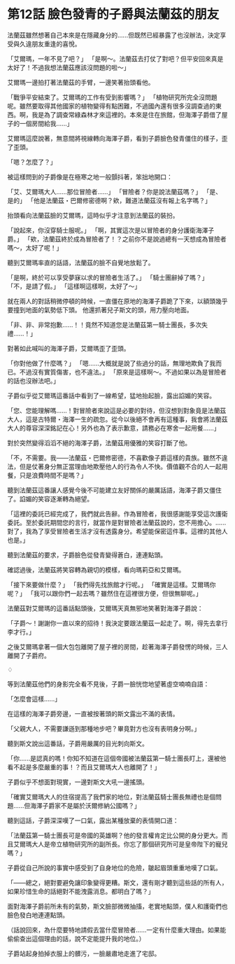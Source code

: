 # 第12話 臉色發青的子爵與法蘭茲的朋友

法蘭茲雖然想著自己本來是在隱藏身分的......但既然已經暴露了也沒辦法，決定享受與久違朋友重逢的喜悅。

「艾爾瑪，一年不見了吧？」
「是啊～。法蘭茲去打仗了對吧？但平安回來真是太好了！不過我想法蘭茲應該沒問題的啦～」

艾爾瑪一邊拍打著法蘭茲的手臂，一邊笑著抬頭看他。

「戰爭平安結束了。艾爾瑪的工作有受到影響嗎？」
「植物研究所完全沒問題呢。雖然要取得其他國家的植物變得有點困難，不過國內還有很多沒調查過的東西。啊，我是為了調查常綠森林才來這裡的。本來是住在旅館，但海澤子爵借了屋子的一個房間給我......」

艾爾瑪這麼說著，無意間將視線轉向海澤子爵，看到子爵臉色發青僵住的樣子，歪了歪頭。

「嗯？怎麼了？」

被這樣問到的子爵像是在極寒之地一般顫抖著，笨拙地開口：

「艾、艾爾瑪大人......那位冒險者......」
「冒險者？你是說法蘭茲嗎？」
「是、是的」
「他是法蘭茲・巴爾修密德啊？欸，難道法蘭茲沒有報上名字嗎？」

抬頭看向法蘭茲臉的艾爾瑪，這時似乎才注意到法蘭茲的裝扮。

「說起來，你沒穿騎士服呢。」
「啊，其實這次是以冒險者的身分護衛海澤子爵。」
「欸，法蘭茲終於成為冒險者了！？之前你不是說過總有一天想成為冒險者嗎～，太好了呢！」

聽到艾爾瑪率直的話語，法蘭茲的臉不自覺地放鬆了。

「是啊，終於可以享受夢寐以求的冒險者生活了。」
「騎士團辭掉了嗎？」
「不，是請了假。」
「這樣啊這樣啊，太好了～」

就在兩人的對話稍微停頓的時候，一直僵在原地的海澤子爵跪了下來，以額頭幾乎要撞到地面的氣勢低下頭。
他還抓著兒子斯文的頭，用力壓向地面。

「非、非、非常抱歉......！！竟然不知道您是法蘭茲第一騎士團長，多次失禮......！」

對著如此喊叫的海澤子爵，艾爾瑪歪了歪頭。

「你對他做了什麼嗎？」
「嗯......大概就是說了些過分的話，無理地欺負了我而已。不過沒有實質傷害，也不違法。」
「原來是這樣啊～。不過如果以為是冒險者的話也沒辦法吧。」

子爵似乎從艾爾瑪這番話中看到了一線希望，猛地抬起臉，露出諂媚的笑容。

「您、您能理解嗎......！對冒險者來說這是必要的對待，但沒想到對象竟是法蘭茲大人，這是古特爾・海澤一生的疏忽。從今以後絕不會再有這種事，我會將法蘭茲大人的尊容深深銘記在心！另外也為了表示歉意，請務必在寒舍一起用餐......」

對於突然變得滔滔不絕的海澤子爵，法蘭茲用優雅的笑容打斷了他。

「不，不需要。我——法蘭茲・巴爾修密德，不喜歡像子爵這樣的貴族。雖然不違法，但是仗著身分無正當理由地欺壓他人的行為令人不快。價值觀不合的人一起用餐，只是浪費時間不是嗎？」

聽到法蘭茲這番讓人感覺今後不可能建立友好關係的嚴厲話語，海澤子爵又僵住了。諂媚的笑容逐漸轉為絕望。

「這裡的委託已經完成了，我們就此告辭。作為冒險者，我很感謝能享受這次護衛委託。至於委託期間您的言行，就當作是對冒險者法蘭茲說的，您不用擔心。......對了，我為了享受冒險者生活才沒有透露身分。希望能保密這件事。這裡的其他人也是。」

聽到法蘭茲的要求，子爵臉色從發青變得蒼白，連連點頭。

確認過後，法蘭茲將笑容轉為親切的模樣，看向瑪莉亞和艾爾瑪。

「接下來要做什麼？」
「我們得先找旅館才行呢。」
「確實是這樣。艾爾瑪你呢？」
「我可以跟你們一起去嗎？雖然住在這裡很方便，但很無聊呢。」

法蘭茲對艾爾瑪的這番話點頭後，艾爾瑪天真無邪地笑著對海澤子爵說：

「子爵～！謝謝你一直以來的招待！我決定要跟法蘭茲一起走了。啊，得先去拿行李才行。」

之後艾爾瑪拿著一個大包包離開了屋子裡的房間，趁著海澤子爵發愣的時候，三人離開了子爵府。

♢

等到法蘭茲他們的身影完全看不見後，子爵一臉恍惚地望著虛空喃喃自語：

「怎麼會這樣......」

在這樣的海澤子爵旁邊，一直被按著頭的斯文露出不滿的表情。

「父親大人，不需要謙遜到那種地步吧？畢竟對方也沒有表明身分啊。」

聽到斯文說出這番話，子爵用嚴厲的目光刺向斯文。

「你......是認真的嗎！你知不知道在這個帝國被法蘭茲第一騎士團長盯上，還被他看不起是多麼嚴重的事！？而且艾爾瑪大人也離開了！」

子爵似乎不想面對現實，一邊對斯文大吼一邊搖頭。

「確實艾爾瑪大人的住宿提高了我們家的地位，對法蘭茲騎士團長無禮也是個問題......但海澤子爵家不是屬於沃爾修納公國嗎？」

聽到這話，子爵深深嘆了一口氣，露出某種放棄的表情開口道：

「法蘭茲第一騎士團長可是帝國的英雄啊？他的發言權肯定比公開的身分更大。而且艾爾瑪大人是帝立植物研究所的副所長。你忘了那個研究所可是皇帝陛下的寵兒嗎？」

子爵從自己所說的事實中感受到了自身地位的危險，皺起眉頭重重地嘆了口氣。

「——總之，絕對要避免讓印象變得更糟。斯文，還有剛才聽到這些話的所有人，如果珍惜生命的話絕對不能洩露消息。都明白了嗎？」

面對海澤子爵前所未有的氣勢，斯文臉部微微抽搐，老實地點頭，僕人和護衛們也臉色發白地連連點頭。

（話說回來，為什麼要特地請假去當什麼冒險者......一定有什麼重大理由。如果能偷偷查出這個理由的話，說不定能提升我的地位。）

子爵站起身拍掉衣服上的髒污，一臉嚴肅地走進了宅邸。
